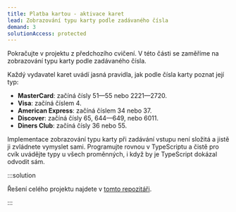 ```yaml
---
title: Platba kartou - aktivace karet
lead: Zobrazování typu karty podle zadávaného čísla
demand: 3
solutionAccess: protected
---
```


Pokračujte v projektu z předchozího cvičení. V této části se zaměříme na zobrazování typu karty podle zadávaného čísla.

Každý vydavatel karet uvádí jasná pravidla, jak podle čísla karty poznat její typ:

- **MasterCard**: začíná čísly 51—55 nebo 2221—2720.
- **Visa**: začíná číslem 4.
- **American Express**: začíná číslem 34 nebo 37.
- **Discover**: začíná čísly 65, 644—649, nebo 6011.
- **Diners Club**: začíná čísly 36 nebo 55.

Implementace zobrazování typu karty při zadávání vstupu není složitá a jistě ji zvládnete vymyslet sami. Programujte rovnou v TypeScriptu a čistě pro cvík uvádějte typy u všech proměnných, i když by je TypeScript dokázal odvodit sám.

:::solution

Řešení celého projektu najdete v [tomto repozitáři](https://github.com/kodim-vyuka/cviceni-platba-reseni).

:::
